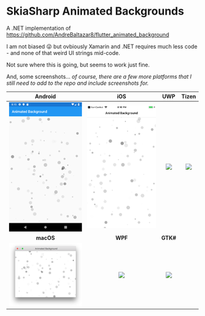 # SkiaSharp Animated Backgrounds

A .NET implementation of https://github.com/AndreBaltazar8/flutter_animated_background

I am not biased 😜 but ovbiously Xamarin and .NET requires much less code - and none of that weird UI strings mid-code.

Not sure where this is going, but seems to work just fine.

And, some screenshots... _of course, there are a few more platforms that I still need to add to the repo and include screenshots for._

| Android | iOS | UWP | Tizen |
| :-: | :-: | :-: | :-: |
| <img src="images/Android.png" width="300" /> | <img src="images/iOS.png" width="300" /> | <img src="images/UWP.png" width="300" /> | <img src="images/Tizen.png" width="300" /> |
| **macOS** | **WPF** | **GTK#** | |
| <img src="images/macOS.png" width="300" /> | <img src="images/WPF.png" width="300" /> | <img src="images/GTK.png" width="300" /> | |